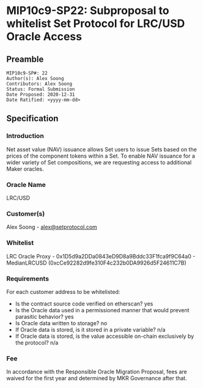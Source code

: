 # MIP10c9-SP22: Subproposal to whitelist Set Protocol for LRC/USD Oracle Access

## Preamble

```
MIP10c9-SP#: 22
Author(s): Alex Soong
Contributors: Alex Soong
Status: Formal Submission
Date Proposed: 2020-12-31
Date Ratified: <yyyy-mm-dd>
```

## Specification

### Introduction

Net asset value (NAV) issuance allows Set users to issue Sets based on the prices of the component tokens within a Set. To enable NAV issuance for a wider variety of Set compositions, we are requesting access to additional Maker oracles.

### Oracle Name
LRC/USD

### Customer(s)

Alex Soong - [alex@setprotocol.com](mailto:alex@setprotocol.com)

### Whitelist

LRC Oracle Proxy - 0x1D5d9a2DDa0843eD9D8a9Bddc33F1fca9f9C64a0 - MedianLRCUSD (0xcCe92282d9fe310F4c232b0DA9926d5F24611C7B)

### Requirements

For each customer address to be whitelisted:

* Is the contract source code verified on etherscan? yes
* Is the Oracle data used in a permissioned manner that would prevent parasitic behavior? yes
* Is Oracle data written to storage? no
* If Oracle data is stored, is it stored in a private variable? n/a
* If Oracle data is stored, is the value accessible on-chain exclusively by the protocol? n/a

### Fee

In accordance with the Responsible Oracle Migration Proposal, fees are waived for the first year and determined by MKR Governance after that.